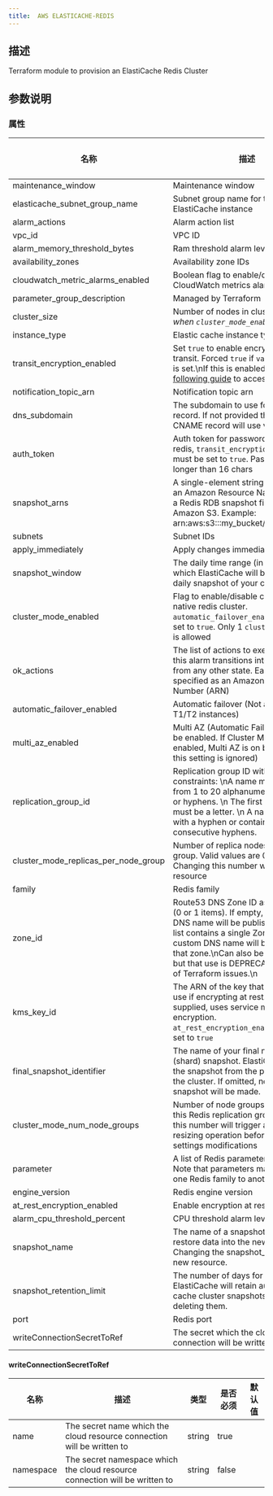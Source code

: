 ```yaml
---
title:  AWS ELASTICACHE-REDIS
---
```


## 描述

Terraform module to provision an ElastiCache Redis Cluster

## 参数说明


### 属性

 名称 | 描述 | 类型 | 是否必须 | 默认值 
 ------------ | ------------- | ------------- | ------------- | ------------- 
 maintenance_window | Maintenance window | string | false |  
 elasticache_subnet_group_name | Subnet group name for the ElastiCache instance | string | false |  
 alarm_actions | Alarm action list | list(string) | false |  
 vpc_id | VPC ID | string | true |  
 alarm_memory_threshold_bytes | Ram threshold alarm level | number | false |  
 availability_zones | Availability zone IDs | list(string) | false |  
 cloudwatch_metric_alarms_enabled | Boolean flag to enable/disable CloudWatch metrics alarms | bool | false |  
 parameter_group_description | Managed by Terraform | string | false |  
 cluster_size | Number of nodes in cluster. *Ignored when `cluster_mode_enabled` == `true`* | number | false |  
 instance_type | Elastic cache instance type | string | false |  
 transit_encryption_enabled | Set `true` to enable encryption in transit. Forced `true` if `var.auth_token` is set.\nIf this is enabled, use the [following guide](https://docs.aws.amazon.com/AmazonElastiCache/latest/red-ug/in-transit-encryption.html#connect-tls) to access redis.\n | bool | false |  
 notification_topic_arn | Notification topic arn | string | false |  
 dns_subdomain | The subdomain to use for the CNAME record. If not provided then the CNAME record will use var.name. | string | false |  
 auth_token | Auth token for password protecting redis, `transit_encryption_enabled` must be set to `true`. Password must be longer than 16 chars | string | false |  
 snapshot_arns | A single-element string list containing an Amazon Resource Name (ARN) of a Redis RDB snapshot file stored in Amazon S3. Example: arn:aws:s3:::my_bucket/snapshot1.rdb | list(string) | false |  
 subnets | Subnet IDs | list(string) | false |  
 apply_immediately | Apply changes immediately | bool | false |  
 snapshot_window | The daily time range (in UTC) during which ElastiCache will begin taking a daily snapshot of your cache cluster. | string | false |  
 cluster_mode_enabled | Flag to enable/disable creation of a native redis cluster. `automatic_failover_enabled` must be set to `true`. Only 1 `cluster_mode` block is allowed | bool | false |  
 ok_actions | The list of actions to execute when this alarm transitions into an OK state from any other state. Each action is specified as an Amazon Resource Number (ARN) | list(string) | false |  
 automatic_failover_enabled | Automatic failover (Not available for T1/T2 instances) | bool | false |  
 multi_az_enabled | Multi AZ (Automatic Failover must also be enabled.  If Cluster Mode is enabled, Multi AZ is on by default, and this setting is ignored) | bool | false |  
 replication_group_id | Replication group ID with the following constraints: \nA name must contain from 1 to 20 alphanumeric characters or hyphens. \n The first character must be a letter. \n A name cannot end with a hyphen or contain two consecutive hyphens. | string | false |  
 cluster_mode_replicas_per_node_group | Number of replica nodes in each node group. Valid values are 0 to 5. Changing this number will force a new resource | number | false |  
 family | Redis family | string | false |  
 zone_id | Route53 DNS Zone ID as list of string (0 or 1 items). If empty, no custom DNS name will be published.\nIf the list contains a single Zone ID, a custom DNS name will be pulished in that zone.\nCan also be a plain string, but that use is DEPRECATED because of Terraform issues.\n | any | false |  
 kms_key_id | The ARN of the key that you wish to use if encrypting at rest. If not supplied, uses service managed encryption. `at_rest_encryption_enabled` must be set to `true` | string | false |  
 final_snapshot_identifier | The name of your final node group (shard) snapshot. ElastiCache creates the snapshot from the primary node in the cluster. If omitted, no final snapshot will be made. | string | false |  
 cluster_mode_num_node_groups | Number of node groups (shards) for this Redis replication group. Changing this number will trigger an online resizing operation before other settings modifications | number | false |  
 parameter | A list of Redis parameters to apply. Note that parameters may differ from one Redis family to another | list(object({\n    name  = string\n    value = string\n  })) | false |  
 engine_version | Redis engine version | string | false |  
 at_rest_encryption_enabled | Enable encryption at rest | bool | false |  
 alarm_cpu_threshold_percent | CPU threshold alarm level | number | false |  
 snapshot_name | The name of a snapshot from which to restore data into the new node group. Changing the snapshot_name forces a new resource. | string | false |  
 snapshot_retention_limit | The number of days for which ElastiCache will retain automatic cache cluster snapshots before deleting them. | number | false |  
 port | Redis port | number | false |  
 writeConnectionSecretToRef | The secret which the cloud resource connection will be written to | [writeConnectionSecretToRef](#writeConnectionSecretToRef) | false |  


#### writeConnectionSecretToRef

 名称 | 描述 | 类型 | 是否必须 | 默认值 
 ------------ | ------------- | ------------- | ------------- | ------------- 
 name | The secret name which the cloud resource connection will be written to | string | true |  
 namespace | The secret namespace which the cloud resource connection will be written to | string | false |  
